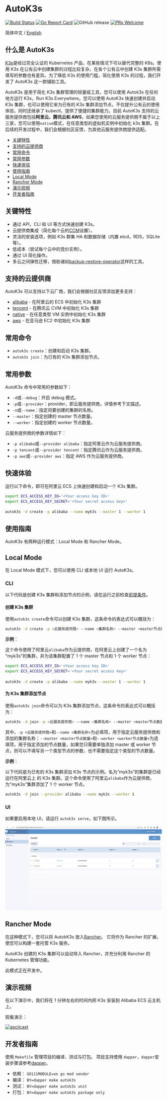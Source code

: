 # AutoK3s

[![Build Status](http://drone-pandaria.cnrancher.com/api/badges/cnrancher/autok3s/status.svg)](http://drone-pandaria.cnrancher.com/cnrancher/autok3s)
[![Go Report Card](https://goreportcard.com/badge/github.com/cnrancher/autok3s)](https://goreportcard.com/report/github.com/cnrancher/autok3s)
![GitHub release](https://img.shields.io/github/v/release/cnrancher/autok3s.svg?color=blue)
[![PRs Welcome](https://img.shields.io/badge/PRs-welcome-brightgreen.svg?color=blue)](http://github.com/cnrancher/autok3s/pulls)

简体中文 / [English](../../../README.md)

## 什么是 AutoK3s

[K3s](https://github.com/k3s-io/k3s)是经过完全认证的 Kubernetes 产品，在某些情况下可以替代完整的 K8s。使用 K3s 在公有云中创建集群的过程比较复杂，在各个公有云中创建 K3s 集群所需填写的参数也有差异。为了降低 K3s 的使用门槛，简化使用 K3s 的过程，我们开发了 AutoK3s 这一款辅助工具。

AutoK3s 是用于简化 K3s 集群管理的轻量级工具，您可以使用 Autok3s 在任何地方运行 K3s，Run K3s Everywhere。您可以使用 AutoK3s 快速创建并启动 K3s 集群，也可以使用它来为已有的 K3s 集群添加节点，不仅提升公有云的使用体验，同时还继承了 kubectl，提供了便捷的集群能力。目前 AutoK3s 支持的云服务提供商包括**阿里云、腾讯云和 AWS**，如果您使用的云服务提供商不属于以上三家，您可以使用`native`模式，在任意类型的虚拟机实例中初始化 k3s 集群。在后续的开发过程中，我们会根据社区反馈，为其他云服务提供商提供适配。

<!-- toc -->

- [关键特性](#关键特性)
- [支持的云提供商](#支持的云提供商)
- [常用命令](#常用命令)
- [常用参数](#常用参数)
- [快速体验](#快速体验)
- [使用指南](#使用指南)
- [Local Mode](#local-mode)
- [Rancher Mode](#rancher-mode)
- [演示视频](#演示视频)
- [开发者指南](#开发者指南)

<!-- /toc -->

## 关键特性

- 通过 API，CLI 和 UI 等方式快速创建 K3s。
- 云提供商集成（简化每个云的[CCM](https://kubernetes.io/docs/concepts/architecture/cloud-controller)设置）。
- 灵活的安装选项，例如 K3s 群集 HA 和数据存储（内置 etcd，RDS，SQLite 等）。
- 低成本（尝试每个云中的竞价实例）。
- 通过 UI 简化操作。
- 多云之间弹性迁移，借助诸如[backup-restore-operator](https://github.com/rancher/backup-restore-operator)这样的工具。

## 支持的云提供商

AutoK3s 可以支持以下云厂商，我们会根据社区反馈添加更多支持：

- [alibaba](alibaba/README.md) - 在阿里云的 ECS 中初始化 K3s 集群
- [tencent](tencent/README.md) - 在腾讯云 CVM 中初始化 K3s 集群
- [native](native/README.md) - 在任意类型 VM 实例中初始化 K3s 集群
- [aws](aws/README.md) - 在亚马逊 EC2 中初始化 K3s 集群

## 常用命令

- `autok3s create`：创建和启动 K3s 集群。
- `autok3s join`：为已有的 K3s 集群添加节点。

## 常用参数

AutoK3s 命令中常用的参数如下：

- `-d`或`--debug`：开启 debug 模式。
- `-p`或`--provider`：provider，即云服务提供商，详情参考下文描述。
- `-n`或`--name`：指定将要创建的集群的名称。
- `--master`：指定创建的 master 节点数量。
- `--worker`：指定创建的 worker 节点数量。

云服务提供商的参数详情如下：

- `-p alibaba`或`--provider alibaba`：指定阿里云作为云服务提供商。
- `-p tencent`或`--provider tencent`：指定腾讯云作为云服务提供商。
- `-p aws`或`--provider aws`：指定 AWS 作为云服务提供商。

## 快速体验

运行以下命令，即可在阿里云 ECS 上快速创建和启动一个 K3s 集群。

```bash
export ECS_ACCESS_KEY_ID='<Your access key ID>'
export ECS_ACCESS_KEY_SECRET='<Your secret access key>'

autok3s -d create -p alibaba --name myk3s --master 1 --worker 1
```

## 使用指南

AutoK3s 有两种运行模式：Local Mode 和 Rancher Mode。

## Local Mode

在 Local Mode 模式下，您可以使用 CLI 或本地 UI 运行 AutoK3s。

### CLI

以下代码是创建 K3s 集群和添加节点的示例，请在运行之前检查[前提条件](alibaba/README.md)。

#### 创建 K3s 集群

使用`autok3s create`命令可以创建 K3s 集群，这条命令的表达式可以概括为：

```bash
autok3s -d create -p <云服务提供商> --name <集群名称> --master <master节点数量> --worker <worker节点数量>
```

**示例**：

这个命令使用了阿里云`alibaba`作为云提供商，在阿里云上创建了一个名为 “myk3s”的集群，并为该集群配置了 1 个 master 节点和 1 个 worker 节点：

```bash
export ECS_ACCESS_KEY_ID='<Your access key ID>'
export ECS_ACCESS_KEY_SECRET='<Your secret access key>'

autok3s -d create -p alibaba --name myk3s --master 1 --worker 1
```

#### 为 K3s 集群添加节点

使用`autok3s join`命令可以为 K3s 集群添加节点，这条命令的表达式可以概括为：

```bash
autok3s -d join -p <云服务提供商> --name <集群名称> --master <master节点数量> --worker <worker节点数量>
```

其中，`-p <云服务提供商>`和`--name <集群名称>`为必填项，用于指定云服务提供商和添加的集群名称；`--master <master节点数量>`和`--worker <worker节点数量>`为选填项，用于指定添加的节点数量，如果您只需要单独添加 master 或 worker 节点，则可以不填写另一个类型节点的参数，也不需要指定这个类型的节点数量。

**示例**：

以下代码是为已有的 K3s 集群添加 K3s 节点的示例。名为“myk3s”的集群是已经运行在阿里云上 的 K3s 集群。这个命令使用了阿里云`alibaba`作为云提供商，为“myk3s”集群添加了 1 个 worker 节点。

```bash
autok3s -d join --provider alibaba --name myk3s --worker 1
```

### UI

如果要启用本地 UI，请运行 `autok3s serve`，如下图所示。

![autok3s-local-ui](../../assets/autok3s-local-ui.png)

## Rancher Mode

在这种模式下，您可以将 AutokK3s 放入[Rancher](https://github.com/rancher/rancher)。
它将作为 Rancher 的扩展，使您可以构建一套托管 K3s 服务。

AutoK3s 创建的 K3s 集群可以自动导入 Rancher，并充分利用 Rancher 的 Kubernetes 管理功能。

此模式正在开发中。

## 演示视频

在以下演示中，我们将在 1 分钟左右的时间内把 K3s 安装到 Alibaba ECS 云主机上。

观看演示：

[![asciicast](https://asciinema.org/a/EL5P2ILES8GAvdlhaxLMnY8Pg.svg)](https://asciinema.org/a/EL5P2ILES8GAvdlhaxLMnY8Pg)

## 开发者指南

使用 `Makefile` 管理项目的编译、测试与打包。
项目支持使用 `dapper`，`dapper`安装步骤请参考[dapper](https://github.com/rancher/dapper)。

- 依赖： `GO111MODULE=on go mod vendor`
- 编译： `BY=dapper make autok3s`
- 测试： `BY=dapper make autok3s unit`
- 打包： `BY=dapper make autok3s package only`

